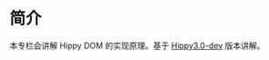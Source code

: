 # 简介

本专栏会讲解 Hippy DOM 的实现原理。基于 [Hippy3.0-dev](https://github.com/Flower-F/Hippy/tree/v3.0-dev/dom) 版本讲解。
